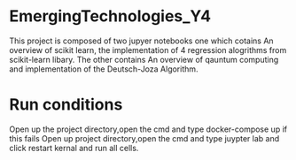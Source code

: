 # EmergingTechnologies_Y4
This project is composed of two jupyer notebooks one which cotains An overview of scikit learn, the implementation of 4 regression alogrithms from scikit-learn libary. The other contains  An overview of qauntum computing and implementation of the Deutsch-Joza Algorithm.

# Run conditions
Open up the project directory,open the cmd and type
docker-compose up
if this fails Open up project directory,open the cmd and type juypter lab and click restart kernal and run all cells.